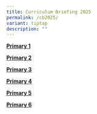 ```yaml
---
title: Curriculum Briefing 2025
permalink: /cb2025/
variant: tiptap
description: ""
---
```

<p><strong><a href="/cb2025p1/" rel="noopener nofollow" target="_blank">Primary 1</a></strong>
</p>
<p><strong><a href="/cb2025p2/" rel="noopener nofollow" target="_blank">Primary 2</a></strong>
</p>
<p><strong><a href="/cb2025p3/" rel="noopener nofollow" target="_blank">Primary 3</a></strong>
</p>
<p><strong><a href="/cb2025p4/" rel="noopener nofollow" target="_blank">Primary 4</a></strong>
</p>
<p><strong><a href="/cb2025p5/" rel="noopener nofollow" target="_blank">Primary 5</a></strong>
</p>
<p><strong><a href="/cb2025p6/" rel="noopener nofollow" target="_blank">Primary 6</a></strong>
</p>